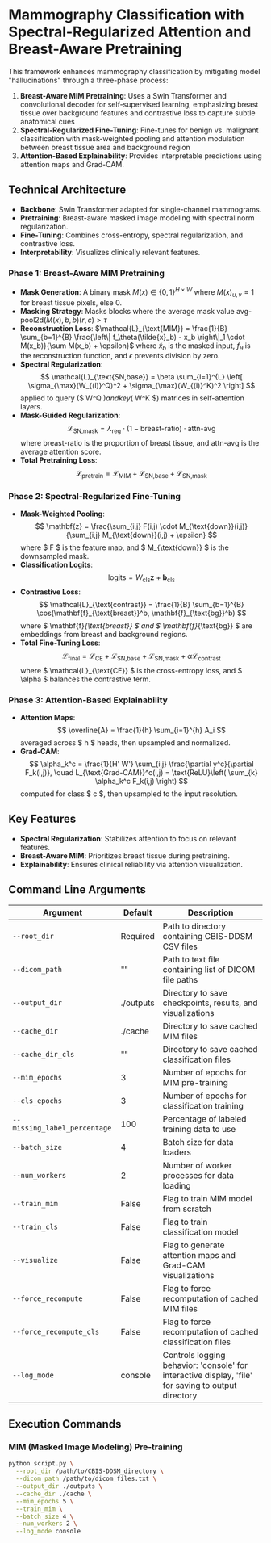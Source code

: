 # Mammography Classification with Spectral-Regularized Attention and Breast-Aware Pretraining

This framework enhances mammography classification by mitigating model "hallucinations" through a three-phase process:

1. **Breast-Aware MIM Pretraining**: Uses a Swin Transformer and convolutional decoder for self-supervised learning, emphasizing breast tissue over background features and contrastive loss to capture subtle anatomical cues
2. **Spectral-Regularized Fine-Tuning**: Fine-tunes for benign vs. malignant classification with mask-weighted pooling and attention modulation between breast tissue area and background region
3. **Attention-Based Explainability**: Provides interpretable predictions using attention maps and Grad-CAM.

## Technical Architecture

- **Backbone**: Swin Transformer adapted for single-channel mammograms.
- **Pretraining**: Breast-aware masked image modeling with spectral norm regularization.
- **Fine-Tuning**: Combines cross-entropy, spectral regularization, and contrastive loss.
- **Interpretability**: Visualizes clinically relevant features.

### Phase 1: Breast-Aware MIM Pretraining

- **Mask Generation**: A binary mask $M(x) \in \{0,1\}^{H \times W}$ where $M(x)_{u,v} = 1$ for breast tissue pixels, else 0.
- **Masking Strategy**: Masks blocks where the average mask value $\text{avg-pool2d}(M(x), b, b)(r, c) > \tau$
- **Reconstruction Loss**: 
  $\mathcal{L}_{\text{MIM}} = \frac{1}{B} \sum_{b=1}^{B} \frac{\left\| f_\theta(\tilde{x}_b) - x_b \right\|_1 \cdot M(x_b)}{\sum M(x_b) + \epsilon}$
  where $\tilde{x}_b$ is the masked input, $f_\theta$ is the reconstruction function, and $\epsilon$ prevents division by zero.
- **Spectral Regularization**: 
  $$
  \mathcal{L}_{\text{SN,base}} = \beta \sum_{l=1}^{L} \left[ \sigma_{\max}(W_{(l)}^Q)^2 + \sigma_{\max}(W_{(l)}^K)^2 \right]
  $$
  applied to query ($ W^Q $) and key ($ W^K $) matrices in self-attention layers.
- **Mask-Guided Regularization**: 
  $$
  \mathcal{L}_{\text{SN,mask}} = \lambda_{\text{reg}} \cdot (1 - \text{breast-ratio}) \cdot \text{attn-avg}
  $$
  where $\text{breast-ratio}$ is the proportion of breast tissue, and $\text{attn-avg}$ is the average attention score.
- **Total Pretraining Loss**: 
  $$
  \mathcal{L}_{\text{pretrain}} = \mathcal{L}_{\text{MIM}} + \mathcal{L}_{\text{SN,base}} + \mathcal{L}_{\text{SN,mask}}
  $$

### Phase 2: Spectral-Regularized Fine-Tuning

- **Mask-Weighted Pooling**: 
  $$
  \mathbf{z} = \frac{\sum_{i,j} F(i,j) \cdot M_{\text{down}}(i,j)}{\sum_{i,j} M_{\text{down}}(i,j) + \epsilon}
  $$
  where $ F $ is the feature map, and $ M_{\text{down}} $ is the downsampled mask.
- **Classification Logits**: 
  $$
  \text{logits} = W_{\text{cls}} \mathbf{z} + \mathbf{b}_{\text{cls}}
  $$
- **Contrastive Loss**: 
  $$
  \mathcal{L}_{\text{contrast}} = \frac{1}{B} \sum_{b=1}^{B} \cos(\mathbf{f}_{\text{breast}}^b, \mathbf{f}_{\text{bg}}^b)
  $$
  where $ \mathbf{f}_{\text{breast}} $ and $ \mathbf{f}_{\text{bg}} $ are embeddings from breast and background regions.
- **Total Fine-Tuning Loss**: 
  $$
  \mathcal{L}_{\text{final}} = \mathcal{L}_{\text{CE}} + \mathcal{L}_{\text{SN,base}} + \mathcal{L}_{\text{SN,mask}} + \alpha \mathcal{L}_{\text{contrast}}
  $$
  where $ \mathcal{L}_{\text{CE}} $ is the cross-entropy loss, and $ \alpha $ balances the contrastive term.

### Phase 3: Attention-Based Explainability

- **Attention Maps**: 
  $$
  \overline{A} = \frac{1}{h} \sum_{i=1}^{h} A_i
  $$
  averaged across $ h $ heads, then upsampled and normalized.
- **Grad-CAM**: 
  $$
  \alpha_k^c = \frac{1}{H' W'} \sum_{i,j} \frac{\partial y^c}{\partial F_k(i,j)}, \quad L_{\text{Grad-CAM}}^c(i,j) = \text{ReLU}\left( \sum_{k} \alpha_k^c F_k(i,j) \right)
  $$
  computed for class $ c $, then upsampled to the input resolution.

## Key Features

- **Spectral Regularization**: Stabilizes attention to focus on relevant features.
- **Breast-Aware MIM**: Prioritizes breast tissue during pretraining.
- **Explainability**: Ensures clinical reliability via attention visualization.

## Command Line Arguments

| Argument | Default | Description |
|----------|---------|-------------|
| `--root_dir` | Required | Path to directory containing CBIS-DDSM CSV files |
| `--dicom_path` | "" | Path to text file containing list of DICOM file paths |
| `--output_dir` | ./outputs | Directory to save checkpoints, results, and visualizations |
| `--cache_dir` | ./cache | Directory to save cached MIM files |
| `--cache_dir_cls` | "" | Directory to save cached classification files |
| `--mim_epochs` | 3 | Number of epochs for MIM pre-training |
| `--cls_epochs` | 3 | Number of epochs for classification training |
| `--missing_label_percentage` | 100 | Percentage of labeled training data to use |
| `--batch_size` | 4 | Batch size for data loaders |
| `--num_workers` | 2 | Number of worker processes for data loading |
| `--train_mim` | False | Flag to train MIM model from scratch |
| `--train_cls` | False | Flag to train classification model |
| `--visualize` | False | Flag to generate attention maps and Grad-CAM visualizations |
| `--force_recompute` | False | Flag to force recomputation of cached MIM files |
| `--force_recompute_cls` | False | Flag to force recomputation of cached classification files |
| `--log_mode` | console | Controls logging behavior: 'console' for interactive display, 'file' for saving to output directory |

## Execution Commands

### MIM (Masked Image Modeling) Pre-training

```bash
python script.py \
  --root_dir /path/to/CBIS-DDSM_directory \
  --dicom_path /path/to/dicom_files.txt \
  --output_dir ./outputs \
  --cache_dir ./cache \
  --mim_epochs 5 \
  --train_mim \
  --batch_size 4 \
  --num_workers 2 \
  --log_mode console
